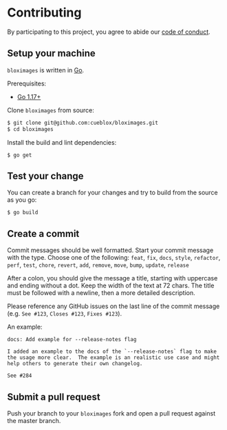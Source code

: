 # Contributing

By participating to this project, you agree to abide our [code of
conduct](/CODE_OF_CONDUCT.md).

## Setup your machine

`bloximages` is written in [Go](https://golang.org/).

Prerequisites:

* [Go 1.17+](https://golang.org/doc/install)

Clone `bloximages` from source:

```sh
$ git clone git@github.com:cueblox/bloximages.git
$ cd bloximages
```

Install the build and lint dependencies:

```console
$ go get
```

## Test your change

You can create a branch for your changes and try to build from the source as you go:

```console
$ go build
```

## Create a commit

Commit messages should be well formatted.
Start your commit message with the type. Choose one of the following:
`feat`, `fix`, `docs`, `style`, `refactor`, `perf`, `test`, `chore`, `revert`, `add`, `remove`, `move`, `bump`, `update`, `release`

After a colon, you should give the message a title, starting with uppercase and ending without a dot.
Keep the width of the text at 72 chars.
The title must be followed with a newline, then a more detailed description.

Please reference any GitHub issues on the last line of the commit message (e.g. `See #123`, `Closes #123`, `Fixes #123`).

An example:

```
docs: Add example for --release-notes flag

I added an example to the docs of the `--release-notes` flag to make
the usage more clear.  The example is an realistic use case and might
help others to generate their own changelog.

See #284
```

## Submit a pull request

Push your branch to your `bloximages` fork and open a pull request against the
master branch.

